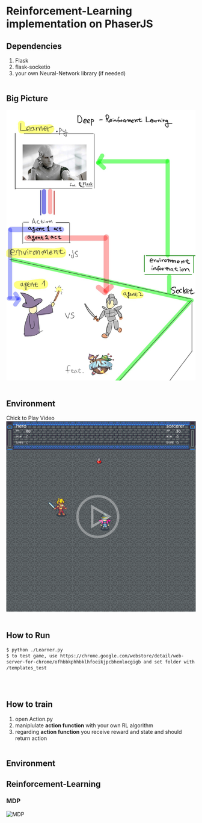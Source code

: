 # Reinforcement-Learning implementation on PhaserJS

## Dependencies
1. Flask
2. flask-socketio
3. your own Neural-Network library (if needed)
<br><br>
## Big Picture
![explain](./img/phaser_js_RL_ex.jpg)
<br><br>

## Environment
Chick to Play Video
[![env](./img/env_thumbnail.png)](https://youtu.be/tS9cRWf7uoE)
<br><br>

## How to Run
    $ python ./Learner.py
    $ to test game, use https://chrome.google.com/webstore/detail/web-server-for-chrome/ofhbbkphhbklhfoeikjpcbhemlocgigb and set folder with /templates_test

<br><br>

## How to train
1. open Action.py 
2. maniplulate **action function** with your own RL algorithm
3. regarding **action function** you receive reward and state and should return action
<br><br>

## Environment

## Reinforcement-Learning
### MDP
![MDP](https://latex.codecogs.com/svg.latex?V^\pi(s)=R(s)+\gamma\sum_{s^\prime\in{S}}P_{s\pi(s)}(s^\prime)V^\pi(s^\prime))
